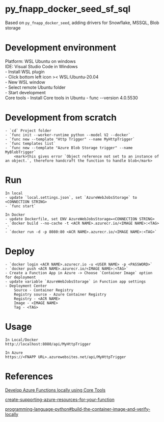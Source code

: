 # py_fnapp_docker_seed_sf_sql
Based on `py_fnapp_docker_seed`, adding drivers for Snowflake, MSSQL, Blob storage

# Development environment
Platform: WSL Ubuntu on windows  
IDE: Visual Studio Code in Windows  
    - Install WSL plugin  
    - Click bottom left icon >< WSL:Ubuntu-20.04  
    - New WSL window  
    - Select remote Ubuntu folder  
    - Start development  
Core tools
    - Install Core tools in Ubuntu
    - func --version 4.0.5530

# Development from scratch
    - `cd` Project folder
    - `func init --worker-runtime python --model V2 --docker`
    - `func new --template "Http Trigger" --name MyHttpTrigger`
    - `func templates list`
    - `func new --template "Azure Blob Storage trigger" --name MyBlobTrigger`
        <mark>this gives error `Object reference not set to an instance of an object.`, therefore handcraft the function to handle blob</mark>

# Run
    In local
    - update `local.settings.json`, set `AzureWebJobsStorage` to <CONNECTION STRING>
    - `func start`

    In Docker
    - update Dockerfile, set ENV AzureWebJobsStorage=<CONNECTION STRING>
    - `docker build --no-cache -t <ACR NAME>.azurecr.io/<IMAGE NAME>:<TAG> .`
    - `docker run -d -p 8080:80 <ACR NAME>.azurecr.io/<IMAGE NAME>:<TAG>`

# Deploy
    - `docker login <ACR NAME>.azurecr.io -u <USER NAME> -p <PASSWORD>`
    - `docker push <ACR NAME>.azurecr.io/<IMAGE NAME>:<TAG>`
    - Create a Function App in Azure -> Choose `Container Image` option for deployment
    - update variable `AzureWebJobsStorage` in Function app settings
    - Deployment Center
        Source - Container Registry
        Registry source - Azure Container Registry
        Registry - <ACR NAME>
        Image - <IMAGE NAME>
        Tag - <TAG>

# Usage
    In Local/Docker
    http://localhost:8080/api/MyHttpTrigger

    In Azure
    https://<FNAPP URL>.azurewebsites.net/api/MyHttpTrigger

# References
[Develop Azure Functions locally using Core Tools](https://learn.microsoft.com/en-us/azure/azure-functions/functions-run-local?tabs=linux%2Cisolated-process%2Cnode-v4%2Cpython-v2%2Chttp-trigger%2Ccontainer-apps&pivots=programming-language-python)

[create-supporting-azure-resources-for-your-function](https://learn.microsoft.com/en-us/azure/azure-functions/functions-how-to-custom-container?tabs=core-tools%2Cacr%2Cazure-cli2%2Cazure-cli&pivots=azure-functions#create-supporting-azure-resources-for-your-function)

[programming-language-python#build-the-container-image-and-verify-locally](https://learn.microsoft.com/en-us/azure/azure-functions/functions-create-container-registry?tabs=acr%2Cbash&pivots=programming-language-python#build-the-container-image-and-verify-locally)
